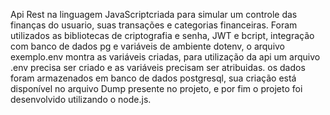 Api Rest na linguagem JavaScriptcriada para simular um controle das finanças do usuario, suas transações e categorias financeiras. Foram utilizados as bibliotecas de criptografia e senha, JWT e bcript, integração com banco de dados pg e
variáveis de ambiente dotenv, o arquivo exemplo.env montra as variáveis criadas, para utilização da api um arquivo .env precisa ser criado e as variáveis precisam ser atribuidas. os dados foram armazenados em 
banco de dados postgresql, sua criação está disponível no arquivo Dump presente no projeto, e por fim o projeto foi desenvolvido utilizando o node.js.
